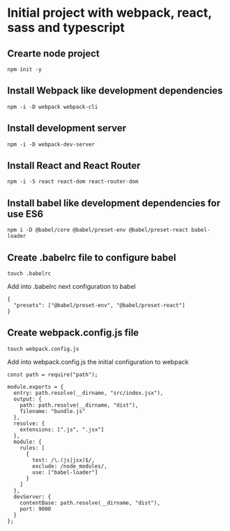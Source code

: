# Initial project with webpack, react, sass and typescript

## Crearte node project

```
npm init -y
```
## Install Webpack like development dependencies

```
npm -i -D webpack webpack-cli
```

## Install development server

```
npm -i -D webpack-dev-server
```

## Install React and React Router

```
npm -i -S react react-dom react-router-dom
```

## Install babel like development dependencies for use ES6 

```
npm i -D @babel/core @babel/preset-env @babel/preset-react babel-loader
```
## Create .babelrc file to configure babel

```
touch .babelrc
```
Add into .babelrc next configuration to babel

```
{
  "presets": ["@babel/preset-env", "@babel/preset-react"]
}
```

## Create webpack.config.js file

```
touch webpack.config.js
```

Add into webpack.config.js the initial configuration to webpack

```
const path = require("path");

module.exports = {
  entry: path.resolve(__dirname, "src/index.jsx"),
  output: {
    path: path.resolve(__dirname, "dist"),
    filename: "bundle.js"
  },
  resolve: {
    extensions: [".js", ".jsx"]
  },
  module: {
    rules: [
      {
        test: /\.(js|jsx)$/,
        exclude: /node_modules/,
        use: ["babel-loader"]
      }
    ]
  },
  devServer: {
    contentBase: path.resolve(__dirname, "dist"),
    port: 9000
  }
};
```

##


